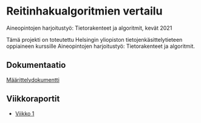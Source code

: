 # Reitinhakualgoritmien vertailu

Aineopintojen harjoitustyö: Tietorakenteet ja algoritmit, kevät 2021

Tämä projekti on toteutettu Helsingin yliopiston tietojenkäsittelytieteen oppiaineen kurssille Aineopintojen harjoitustyö: Tietorakenteet ja algoritmit.

## Dokumentaatio

[Määrittelydokumentti](https://github.com/jenkarper/LyhimmatPolut/blob/main/dokumentaatio/maarittelydokumentti.md)

## Viikkoraportit

- [Viikko 1](https://github.com/jenkarper/LyhimmatPolut/blob/main/dokumentaatio/viikkoraportit/viikko_1.md)
